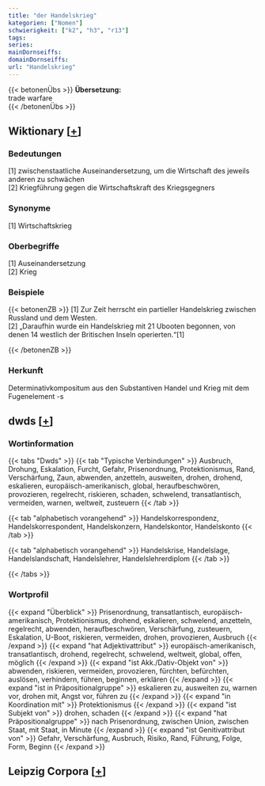```yaml
---
title: "der Handelskrieg"
kategorien: ["Nomen"]
schwierigkeit: ["k2", "h3", "r13"]
tags:
series:
mainDornseiffs:
domainDornseiffs:
url: "Handelskrieg"
---
```


{{< betonenÜbs >}}
**Übersetzung:**  
trade warfare  
{{< /betonenÜbs >}}

## Wiktionary [[+](https://de.wiktionary.org/wiki/Handelskrieg)]

### Bedeutungen
[1] zwischenstaatliche Auseinandersetzung, um die Wirtschaft des jeweils anderen zu schwächen  
[2] Kriegführung gegen die Wirtschaftskraft des Kriegsgegners  

### Synonyme
[1] Wirtschaftskrieg  

### Oberbegriffe
[1] Auseinandersetzung  
[2] Krieg  

### Beispiele
{{< betonenZB >}}
[1] Zur Zeit herrscht ein partieller Handelskrieg zwischen Russland und dem Westen.  
[2] „Daraufhin wurde ein Handelskrieg mit 21 Ubooten begonnen, von denen 14 westlich der Britischen Inseln operierten.“[1]  

{{< /betonenZB >}}
### Herkunft
Determinativkompositum aus den Substantiven Handel und Krieg mit dem Fugenelement -s  



## dwds [[+](https://www.dwds.de/wb/Handelskrieg)]

### Wortinformation
{{< tabs "Dwds" >}}
{{< tab "Typische Verbindungen" >}}
Ausbruch, Drohung, Eskalation, Furcht, Gefahr, Prisenordnung, Protektionismus, Rand, Verschärfung, Zaun, abwenden, anzetteln, ausweiten, drohen, drohend, eskalieren, europäisch-amerikanisch, global, heraufbeschwören, provozieren, regelrecht, riskieren, schaden, schwelend, transatlantisch, vermeiden, warnen, weltweit, zusteuern
{{< /tab >}}

{{< tab "alphabetisch vorangehend" >}}
Handelskorrespondenz, Handelskorrespondent, Handelskonzern, Handelskontor, Handelskonto
{{< /tab >}}

{{< tab "alphabetisch vorangehend" >}}
Handelskrise, Handelslage, Handelslandschaft, Handelslehrer, Handelslehrerdiplom
{{< /tab >}}

{{< /tabs >}}

### Wortprofil
{{< expand "Überblick" >}} Prisenordnung, transatlantisch, europäisch-amerikanisch, Protektionismus, drohend, eskalieren, schwelend, anzetteln, regelrecht, abwenden, heraufbeschwören, Verschärfung, zusteuern, Eskalation, U-Boot, riskieren, vermeiden, drohen, provozieren, Ausbruch {{< /expand >}}
{{< expand "hat Adjektivattribut" >}} europäisch-amerikanisch, transatlantisch, drohend, regelrecht, schwelend, weltweit, global, offen, möglich {{< /expand >}}
{{< expand "ist Akk./Dativ-Objekt von" >}} abwenden, riskieren, vermeiden, provozieren, fürchten, befürchten, auslösen, verhindern, führen, beginnen, erklären {{< /expand >}}
{{< expand "ist in Präpositionalgruppe" >}} eskalieren zu, ausweiten zu, warnen vor, drohen mit, Angst vor, führen zu {{< /expand >}}
{{< expand "in Koordination mit" >}} Protektionismus {{< /expand >}}
{{< expand "ist Subjekt von" >}} drohen, schaden {{< /expand >}}
{{< expand "hat Präpositionalgruppe" >}} nach Prisenordnung, zwischen Union, zwischen Staat, mit Staat, in Minute {{< /expand >}}
{{< expand "ist Genitivattribut von" >}} Gefahr, Verschärfung, Ausbruch, Risiko, Rand, Führung, Folge, Form, Beginn {{< /expand >}}

## Leipzig Corpora [[+](https://corpora.uni-leipzig.de/en/res?word=Handelskrieg&corpusId=deu_newscrawl-public_2018)]

